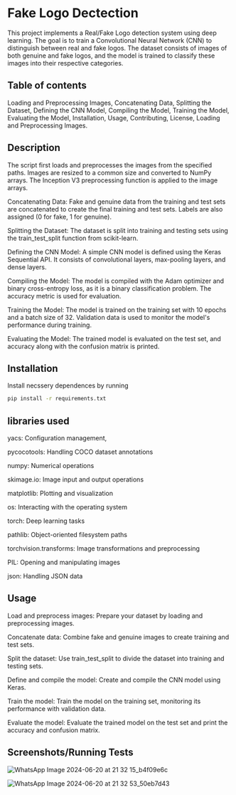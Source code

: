 
# Fake Logo Dectection

This project implements a Real/Fake Logo detection system using deep learning. The goal is to train a Convolutional Neural Network (CNN) to distinguish between real and fake logos. The dataset consists of images of both genuine and fake logos, and the model is trained to classify these images into their respective categories.



## Table of contents
 Loading and Preprocessing Images, Concatenating Data, Splitting the Dataset, Defining the CNN Model, Compiling the Model, Training the Model, Evaluating the Model, Installation, Usage, Contributing, License, Loading and Preprocessing Images.


## Description
The script first loads and preprocesses the images from the specified paths. Images are resized to a common size and converted to NumPy arrays. The Inception V3 preprocessing function is applied to the image arrays.

Concatenating Data:
Fake and genuine data from the training and test sets are concatenated to create the final training and test sets. Labels are also assigned (0 for fake, 1 for genuine).

Splitting the Dataset:
The dataset is split into training and testing sets using the train_test_split function from scikit-learn.

Defining the CNN Model:
A simple CNN model is defined using the Keras Sequential API. It consists of convolutional layers, max-pooling layers, and dense layers.

Compiling the Model:
The model is compiled with the Adam optimizer and binary cross-entropy loss, as it is a binary classification problem. The accuracy metric is used for evaluation.

Training the Model:
The model is trained on the training set with 10 epochs and a batch size of 32. Validation data is used to monitor the model's performance during training.

Evaluating the Model:
The trained model is evaluated on the test set, and accuracy along with the confusion matrix is printed.

## Installation

Install necssery dependences by running

```bash
pip install -r requirements.txt
```
## libraries used
yacs: Configuration management,

pycocotools: Handling COCO dataset annotations

numpy: Numerical operations

skimage.io: Image input and output operations

matplotlib: Plotting and visualization

os: Interacting with the operating system

torch: Deep learning tasks

pathlib: Object-oriented filesystem paths

torchvision.transforms: Image transformations and preprocessing

PIL: Opening and manipulating images

json: Handling JSON data

## Usage
Load and preprocess images: Prepare your dataset by loading and preprocessing images.

Concatenate data: Combine fake and genuine images to create training and test sets.

Split the dataset: Use train_test_split to divide the dataset into training and testing sets.

Define and compile the model: Create and compile the CNN model using Keras.

Train the model: Train the model on the training set, monitoring its performance with validation data.

Evaluate the model: Evaluate the trained model on the test set and print the accuracy and confusion matrix.
## Screenshots/Running Tests
![WhatsApp Image 2024-06-20 at 21 32 15_b4f09e6c](https://github.com/koushi4500/koushik-demo/assets/161230937/689a573d-b6ad-49a1-aaf2-95ab95a8bc80)

![WhatsApp Image 2024-06-20 at 21 32 53_50eb7d43](https://github.com/koushi4500/koushik-demo/assets/161230937/92147119-1870-45f0-a33c-0668b976ba76)







